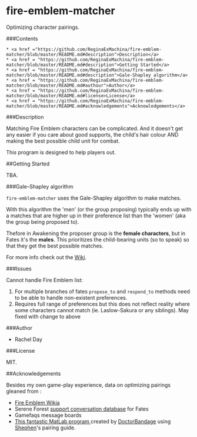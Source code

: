 # fire-emblem-matcher
Optimizing character pairings.

###Contents
   
    * <a href ="https://github.com/ReginaExMachina/fire-emblem-matcher/blob/master/README.md#description">Description</a>
    * <a href = "https://github.com/ReginaExMachina/fire-emblem-matcher/blob/master/README.md#description">Getting Started</a>
    * <a href = "https://github.com/ReginaExMachina/fire-emblem-matcher/blob/master/README.md#description">Gale-Shapley algorithm</a>
    * <a href = "https://github.com/ReginaExMachina/fire-emblem-matcher/blob/master/README.md#authour">Author</a>
    * <a href = "https://github.com/ReginaExMachina/fire-emblem-matcher/blob/master/README.md#license>License</a>
    * <a href = "https://github.com/ReginaExMachina/fire-emblem-matcher/blob/master/README.md#acknowledgements">Acknowledgements</a>
  
###Description

Matching Fire Emblem characters can be complicated. And it doesn't get any easier if you care about good supports, the child's hair colour AND making the best possible child unit for combat.

This program is designed to help players out.

##Getting Started

TBA.

###Gale–Shapley algorithm

<code>fire-emblem-matcher</code> uses the Gale-Shapley algorithm to make matches.

With this algorithm the 'men' (or the group proposing) typically ends up with a matches that are higher up in their preference list than the 'women' (aka the group being proposed to).

Thefore in Awakening the proposer group is the <b>female characters</b>, but in Fates it's the <b>males</b>. This prioritizes the child-bearing units (so to speak) so that they get the best possible matches.

For more info check out the <a href = "https://en.wikipedia.org/wiki/Stable_marriage_problem">Wiki</a>.

###Issues

Cannot handle Fire Emblem list:

  <ol>
  <li>For multiple branches of fates <code>propose_to</code> and <code>respond_to</code> methods need to be able to handle non-existent preferences.</li>
  
  <li>Requires full range of preferences but this does not reflect reality where some characters cannot match (ie. Laslow-Sakura or any siblings). May fixed with change to above</li>
  </ol>

###Author

  <ul>
    <li>Rachel Day</li>
  </ul>

###License

  MIT.
  
##Acknowledgements
 
 Besides my own game-play experience, data on optimizing pairings gleaned from :
 
  * <a href ="http://fireemblem.wikia.com/wiki/Fire_Emblem_Wikia">Fire Emblem Wikia</a></li>
  * Serene Forest <a href = "https://serenesforest.net/wiki/index.php/Fates_Support_Conversations">support conversation database</a> for Fates</li>
  * Gamefaqs message boards</li>
  * <a href ="https://www.reddit.com/r/fireemblem/comments/48u8b4/fe14_optimal_fates_pairings_birthright_conquest/">This fantastic MatLab program </a> created by <a href = "https://www.reddit.com/user/DoctorBandage">DoctorBandage</a> using <a href = "https://www.reddit.com/u/Shephen">Shephen</a>'s pairing guide.
